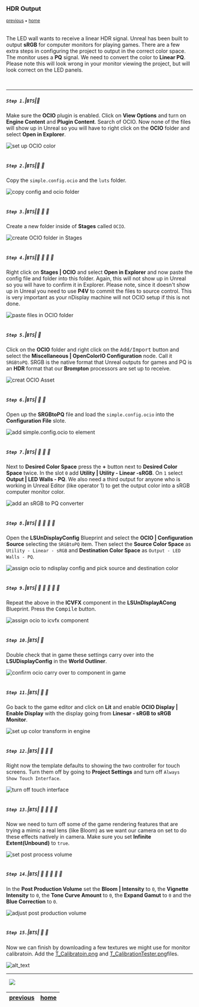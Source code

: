 <img src="https://via.placeholder.com/1000x4/45D7CA/45D7CA" alt="drawing" height="4px"/>

### HDR Output

<sub>[previous](../live-link/README.md#user-content-live-link) • [home](../README.md#user-content-gms2-background-tiles--sprites---table-of-contents)</sub>

<img src="https://via.placeholder.com/1000x4/45D7CA/45D7CA" alt="drawing" height="4px"/>

The LED wall wants to receive a linear HDR signal.  Unreal has been built to output **sRGB** for computer monitors for playing games. There are a few extra steps in configuring the project to output in the correct color space. The monitor uses a **PQ** signal. We need to convert the color to **Linear PQ**.  Please note this will look wrong in your monitor viewing the project, but will look correct on the LED panels.

<br>

---


##### `Step 1.`\|`BTS`|:small_blue_diamond:

Make sure the **OCIO** plugin is enabled. Click on **View Options** and turn on **Engine Content** and **Plugin Content**.  Search of OCIO.  Now none of the files will show up in Unreal so you will have to right click on the **OCIO** folder and select **Open in Explorer**.

![set up OCIO color](images/ocioTools.png)

<img src="https://via.placeholder.com/500x2/45D7CA/45D7CA" alt="drawing" height="2px" alt = ""/>

##### `Step 2.`\|`BTS`|:small_blue_diamond: :small_blue_diamond: 

Copy the `simple.config.ocio` and the `luts` folder.

![copy config and ocio folder](images/simpleConfigOCIO.png)

<img src="https://via.placeholder.com/500x2/45D7CA/45D7CA" alt="drawing" height="2px" alt = ""/>

##### `Step 3.`\|`BTS`|:small_blue_diamond: :small_blue_diamond: :small_blue_diamond:

Create a new folder inside of **Stages** called `OCIO`.

![create OCIO folder in Stages](images/newOCIOFolder.png)

<img src="https://via.placeholder.com/500x2/45D7CA/45D7CA" alt="drawing" height="2px" alt = ""/>

##### `Step 4.`\|`BTS`|:small_blue_diamond: :small_blue_diamond: :small_blue_diamond: :small_blue_diamond:

Right click on **Stages | OCIO** and select **Open in Explorer** and now paste the config file and folder into this folder.  Again, this will not show up in Unreal so you will have to confirm it in Explorer. Please note, since it doesn't show up in Unreal you need to use **P4V** to commit the files to source control.  This is very important as your nDisplay machine will not OCIO setup if this is not done.

![paste files in OCIO folder](images/copyContent.png)

<img src="https://via.placeholder.com/500x2/45D7CA/45D7CA" alt="drawing" height="2px" alt = ""/>

##### `Step 5.`\|`BTS`| :small_orange_diamond:

Click on the **OCIO** folder and right click on the <kbd>Add/Import</kbd> button and select the **Miscellaneous 
| OpenColorIO Configuration** node. Call it `SRGBtoPQ`.  SRGB is the native format that Unreal outputs for games and PQ is an **HDR** format that our **Brompton** processors are set up to receive.

![creat OCIO Asset](images/createOCIOAsset.png)

<img src="https://via.placeholder.com/500x2/45D7CA/45D7CA" alt="drawing" height="2px" alt = ""/>

##### `Step 6.`\|`BTS`| :small_orange_diamond: :small_blue_diamond:

Open up the **SRGBtoPQ** file and load the `simple.config.ocio` into the **Configuration File** slote.

![add simple.config.ocio to element](images/addOpenConfig.png)

<img src="https://via.placeholder.com/500x2/45D7CA/45D7CA" alt="drawing" height="2px" alt = ""/>

##### `Step 7.`\|`BTS`| :small_orange_diamond: :small_blue_diamond: :small_blue_diamond:

Next to **Desired Color Space** press the **+** button next to **Desired Color Space** twice.  In the slot `0` add **Utility | Utility - Linear -sRGB**.  On `1` select **Output | LED Walls - PQ**.  We also need a third output for anyone who is working in Unreal Editor (like operator 1) to get the output color into a sRGB computer monitor color.

![add an sRGB to PQ converter](images/conversion.png)


<img src="https://via.placeholder.com/500x2/45D7CA/45D7CA" alt="drawing" height="2px" alt = ""/>

##### `Step 8.`\|`BTS`| :small_orange_diamond: :small_blue_diamond: :small_blue_diamond: :small_blue_diamond:

Open the **LSUnDisplayConfig** Blueprint and select the  **OCIO | Configuration Source** selecting the `SRGBtoPQ` item.  Then select the **Source Color Space** as `Utility - Linear - sRGB` and **Destination Color Space** as `Output - LED Walls - PQ`.

![assign ocio to ndisplay config and pick source and destination color](images/assignOCIO.png)

<img src="https://via.placeholder.com/500x2/45D7CA/45D7CA" alt="drawing" height="2px" alt = ""/>

##### `Step 9.`\|`BTS`| :small_orange_diamond: :small_blue_diamond: :small_blue_diamond: :small_blue_diamond: :small_blue_diamond:

Repeat the above in the **ICVFX** component in the **LSUnDIsplayACong** Blueprint. Press the <kbd>Compile</kbd> button.

![assign ocio to icvfx component](images/ocioIcvx.png)

<img src="https://via.placeholder.com/500x2/45D7CA/45D7CA" alt="drawing" height="2px" alt = ""/>

##### `Step 10.`\|`BTS`| :large_blue_diamond:

Double check that in game these settings carry over into the **LSUDisplayConfig** in the **World Outliner**.

![confirm ocio carry over to component in game](images/confirmColor.png)

<img src="https://via.placeholder.com/500x2/45D7CA/45D7CA" alt="drawing" height="2px" alt = ""/>

##### `Step 11.`\|`BTS`| :large_blue_diamond: :small_blue_diamond: 

Go back to the game editor and click on **Lit** and enable **OCIO Display | Enable Display** with the display going from **Linesar - sRGB to sRGB Monitor**.

![set up color transform in engine](images/inGameColor.png)

<img src="https://via.placeholder.com/500x2/45D7CA/45D7CA" alt="drawing" height="2px" alt = ""/>


##### `Step 12.`\|`BTS`| :large_blue_diamond: :small_blue_diamond: :small_blue_diamond: 

Right now the template defaults to showing the two controller for touch screens.  Turn them off by going to **Project Settings** and turn off `Always Show Touch Interface`.

![turn off touch interface](images/turnOffTouch.png)

<img src="https://via.placeholder.com/500x2/45D7CA/45D7CA" alt="drawing" height="2px" alt = ""/>

##### `Step 13.`\|`BTS`| :large_blue_diamond: :small_blue_diamond: :small_blue_diamond:  :small_blue_diamond: 

Now we need to turn off some of the game rendering features that are trying a mimic a real lens (like Bloom) as we want our camera on set to do these effects natively in camera.  Make sure you set **Infinite Extent(Unbound)** to `true`.

![set post process volume](images/setPosttProcessVolume.png)

<img src="https://via.placeholder.com/500x2/45D7CA/45D7CA" alt="drawing" height="2px" alt = ""/>

##### `Step 14.`\|`BTS`| :large_blue_diamond: :small_blue_diamond: :small_blue_diamond: :small_blue_diamond:  :small_blue_diamond: 

In the **Post Production Volume** set the **Bloom | Intensity** to `0`, the **Vignette Intensity** to `0`, the **Tone Curve Amount** to `0`, the **Expand Gamut** to `0` and the **Blue Correction** to `0`.

![adjust post production volume](images/adjustmentPostVolume.png)

<img src="https://via.placeholder.com/500x2/45D7CA/45D7CA" alt="drawing" height="2px" alt = ""/>

##### `Step 15.`\|`BTS`| :large_blue_diamond: :small_orange_diamond: 

Now we can finish by downloading a few textures we might use for monitor calibratoin.  Add the [T_Calibratoin.png](images/T_Calibration.png) and [T_CalibrationTester.png]()files.

![alt_text](images/.png)

___


<img src="https://via.placeholder.com/1000x4/dba81a/dba81a" alt="drawing" height="4px" alt = ""/>

<img src="https://via.placeholder.com/1000x100/45D7CA/000000/?text=Next Up - That's All Folks!">

<img src="https://via.placeholder.com/1000x4/dba81a/dba81a" alt="drawing" height="4px" alt = ""/>

| [previous](../live-link/README.md#user-content-live-link)| [home](../README.md#user-content-gms2-background-tiles--sprites---table-of-contents) | 
|---|---|
